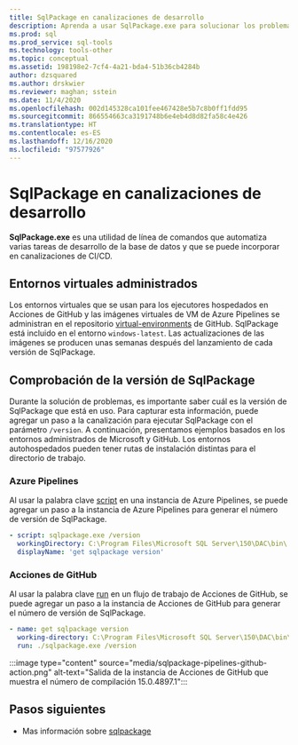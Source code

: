 ```yaml
---
title: SqlPackage en canalizaciones de desarrollo
description: Aprenda a usar SqlPackage.exe para solucionar los problemas de las canalizaciones de desarrollo de la base de datos mediante la comprobación del número de la compilación instalada.
ms.prod: sql
ms.prod_service: sql-tools
ms.technology: tools-other
ms.topic: conceptual
ms.assetid: 198198e2-7cf4-4a21-bda4-51b36cb4284b
author: dzsquared
ms.author: drskwier
ms.reviewer: maghan; sstein
ms.date: 11/4/2020
ms.openlocfilehash: 002d145328ca101fee467428e5b7c8b0ff1fdd95
ms.sourcegitcommit: 866554663ca3191748b6e4eb4d8d82fa58c4e426
ms.translationtype: HT
ms.contentlocale: es-ES
ms.lasthandoff: 12/16/2020
ms.locfileid: "97577926"
---
```

# <a name="sqlpackage-in-development-pipelines"></a>SqlPackage en canalizaciones de desarrollo

**SqlPackage.exe** es una utilidad de línea de comandos que automatiza varias tareas de desarrollo de la base de datos y que se puede incorporar en canalizaciones de CI/CD.

## <a name="managed-virtual-environments"></a>Entornos virtuales administrados

Los entornos virtuales que se usan para los ejecutores hospedados en Acciones de GitHub y las imágenes virtuales de VM de Azure Pipelines se administran en el repositorio [virtual-environments](https://github.com/actions/virtual-environments) de GitHub.  SqlPackage está incluido en el entorno `windows-latest`. Las actualizaciones de las imágenes se producen unas semanas después del lanzamiento de cada versión de SqlPackage.

## <a name="checking-the-sqlpackage-version"></a>Comprobación de la versión de SqlPackage

Durante la solución de problemas, es importante saber cuál es la versión de SqlPackage que está en uso.  Para capturar esta información, puede agregar un paso a la canalización para ejecutar SqlPackage con el parámetro `/version`.  A continuación, presentamos ejemplos basados en los entornos administrados de Microsoft y GitHub. Los entornos autohospedados pueden tener rutas de instalación distintas para el directorio de trabajo.

### <a name="azure-pipelines"></a>Azure Pipelines

Al usar la palabra clave [script](https://docs.microsoft.com/azure/devops/pipelines/yaml-schema#script) en una instancia de Azure Pipelines, se puede agregar un paso a la instancia de Azure Pipelines para generar el número de versión de SqlPackage.

```yaml
- script: sqlpackage.exe /version
  workingDirectory: C:\Program Files\Microsoft SQL Server\150\DAC\bin\
  displayName: 'get sqlpackage version'
```

### <a name="github-actions"></a>Acciones de GitHub

Al usar la palabra clave [run](https://docs.github.com/en/free-pro-team@latest/actions/reference/workflow-syntax-for-github-actions) en un flujo de trabajo de Acciones de GitHub, se puede agregar un paso a la instancia de Acciones de GitHub para generar el número de versión de SqlPackage.

```yaml
- name: get sqlpackage version
  working-directory: C:\Program Files\Microsoft SQL Server\150\DAC\bin\
  run: ./sqlpackage.exe /version
```

:::image type="content" source="media/sqlpackage-pipelines-github-action.png" alt-text="Salida de la instancia de Acciones de GitHub que muestra el número de compilación 15.0.4897.1":::

## <a name="next-steps"></a>Pasos siguientes

- Mas información sobre [sqlpackage](sqlpackage.md)
